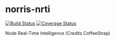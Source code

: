 # norris-nrti

[![Build Status](https://travis-ci.org/DeltaGraphs/norris-nrti.svg?branch=development)](https://travis-ci.org/DeltaGraphs/norris-nrti)
[![Coverage Status](https://coveralls.io/repos/DeltaGraphs/norris-nrti/badge.svg?branch=development)](https://coveralls.io/r/DeltaGraphs/norris-nrti?branch=development)

Node Real-Time Intelligence (Credits CoffeeStrap)